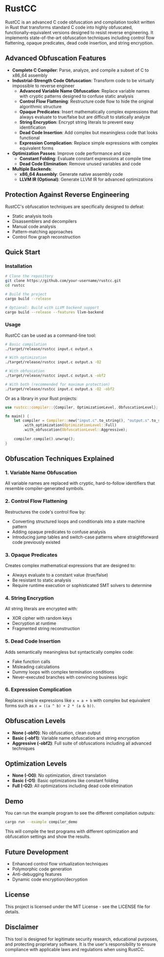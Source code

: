 # RustCC

RustCC is an advanced C code obfuscation and compilation toolkit written in Rust that transforms standard C code into highly obfuscated, functionally-equivalent versions designed to resist reverse engineering. It implements state-of-the-art obfuscation techniques including control flow flattening, opaque predicates, dead code insertion, and string encryption.

## Advanced Obfuscation Features

- **Complete C Compiler**: Parse, analyze, and compile a subset of C to x86_64 assembly
- **Industrial-Strength Code Obfuscation**: Transform code to be virtually impossible to reverse engineer
  - **Advanced Variable Name Obfuscation**: Replace variable names with cryptic patterns designed to confuse static analysis
  - **Control Flow Flattening**: Restructure code flow to hide the original algorithmic structure
  - **Opaque Predicates**: Insert mathematically complex expressions that always evaluate to true/false but are difficult to statically analyze
  - **String Encryption**: Encrypt string literals to prevent easy identification
  - **Dead Code Insertion**: Add complex but meaningless code that looks functional
  - **Expression Complication**: Replace simple expressions with complex equivalent forms
- **Optimization Passes**: Improve code performance and size
  - **Constant Folding**: Evaluate constant expressions at compile time
  - **Dead Code Elimination**: Remove unused variables and code
- **Multiple Backends**:
  - **x86_64 Assembly**: Generate native assembly code
  - **LLVM IR (Optional)**: Generate LLVM IR for advanced optimizations

## Protection Against Reverse Engineering

RustCC's obfuscation techniques are specifically designed to defeat:
- Static analysis tools
- Disassemblers and decompilers
- Manual code analysis
- Pattern-matching approaches
- Control flow graph reconstruction

## Quick Start

### Installation

```bash
# Clone the repository
git clone https://github.com/your-username/rustcc.git
cd rustcc

# Build the project
cargo build --release

# Optional: Build with LLVM backend support
cargo build --release --features llvm-backend
```

### Usage

RustCC can be used as a command-line tool:

```bash
# Basic compilation
./target/release/rustcc input.c output.s

# With optimization
./target/release/rustcc input.c output.s -O2

# With obfuscation
./target/release/rustcc input.c output.s -obf2

# With both (recommended for maximum protection)
./target/release/rustcc input.c output.s -O2 -obf2
```

Or as a library in your Rust projects:

```rust
use rustcc::compiler::{Compiler, OptimizationLevel, ObfuscationLevel};

fn main() {
    let compiler = Compiler::new("input.c".to_string(), "output.s".to_string())
        .with_optimization(OptimizationLevel::Full)
        .with_obfuscation(ObfuscationLevel::Aggressive);
    
    compiler.compile().unwrap();
}
```

## Obfuscation Techniques Explained

### 1. Variable Name Obfuscation

All variable names are replaced with cryptic, hard-to-follow identifiers that resemble compiler-generated symbols.

### 2. Control Flow Flattening

Restructures the code's control flow by:
- Converting structured loops and conditionals into a state machine pattern
- Adding opaque predicates to confuse analysis
- Introducing jump tables and switch-case patterns where straightforward code previously existed

### 3. Opaque Predicates

Creates complex mathematical expressions that are designed to:
- Always evaluate to a constant value (true/false)
- Be resistant to static analysis
- Require runtime execution or sophisticated SMT solvers to determine

### 4. String Encryption

All string literals are encrypted with:
- XOR cipher with random keys
- Decryption at runtime
- Fragmented string reconstruction

### 5. Dead Code Insertion

Adds semantically meaningless but syntactically complex code:
- Fake function calls
- Misleading calculations
- Dummy loops with complex termination conditions
- Never-executed branches with convincing business logic

### 6. Expression Complication

Replaces simple expressions like `x = a + b` with complex but equivalent forms such as `x = ((a ^ b) + 2 * (a & b))`.

## Obfuscation Levels

- **None (-obf0)**: No obfuscation, clean output
- **Basic (-obf1)**: Variable name obfuscation and string encryption
- **Aggressive (-obf2)**: Full suite of obfuscations including all advanced techniques

## Optimization Levels

- **None (-O0)**: No optimization, direct translation
- **Basic (-O1)**: Basic optimizations like constant folding
- **Full (-O2)**: All optimizations including dead code elimination

## Demo

You can run the example program to see the different compilation outputs:

```bash
cargo run --example compiler_demo
```

This will compile the test programs with different optimization and obfuscation settings and show the results.

## Future Development

- Enhanced control flow virtualization techniques
- Polymorphic code generation
- Anti-debugging features
- Dynamic code encryption/decryption

## License

This project is licensed under the MIT License - see the LICENSE file for details.

## Disclaimer

This tool is designed for legitimate security research, educational purposes, and protecting proprietary software. It is the user's responsibility to ensure compliance with applicable laws and regulations when using RustCC.
